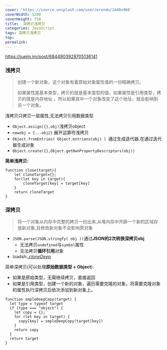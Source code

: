 ```yaml
---
cover: 'https://source.unsplash.com/user/erondu/1440x960'
coverWidth: 1200
coverHeight: 750
title:	深拷贝浅拷贝
categories: JavaScript
tags: 深拷贝浅拷贝
top:
permalink:
---
```

<!--more-->



https://juejin.im/post/6844903929705136141

### 浅拷贝

> 创建一个新对象，这个对象有着原始对象属性值的一份精确拷贝。
>
> 如果属性是基本类型，拷贝的就是基本类型的值，如果属性是引用类型，拷贝的就是内存地址 ，所以如果其中一个对象改变了这个地址，就会影响到另一个对象。

浅拷贝只拷贝一层属性,无法拷贝引用数据类型

- `Object.assign({},obj)`浅拷贝object
- `newobj = {...obj2}`  展开运算符浅拷贝
- `Object.fromEntries( Object.entriens(obj) ) `通过生成迭代器,在通过迭代器生成对象
- `Object.create({},Object.getOwnPropertyDescriptors(obj))`

**简单浅拷贝:**

```
function clone(target){
	let cloneTarget={};
	for(let key in target){
		cloneTarget[key] = target[key]
	}
	return cloneTarget
}
```



### 深拷贝

> 将一个对象从内存中完整的拷贝一份出来,从堆内存中开辟一个新的区域存放新对象,且修改新对象不会影响原对象

- `JSON.parse(JSON.stringfy( obj ))`通过**JSON的2次转换深拷贝obj**
  - 无法拷贝`undefined`与`symbol`属性
  - 无法拷贝**循环引用**对象
- loadsh:[_.cloneDeep_](http://lodash.think2011.net/cloneDeep)

简单深拷贝(可以处理**原始数据类型 + Object**):

- 如果是原始类型，无需继续拷贝，直接返回
- 如果是引用类型，创建一个新的对象，遍历需要克隆的对象，将需要克隆对象的属性执行深拷贝后依次添加到新对象上。

```
function smpleDeepCopy(target) {
  let type = typeof target
  if (type === "object") {
    let copy = {};
    for (let key in target) {
      copy[key] = smpleDeepCopy(target[key])
    }
    return copy
  }
  return target
}
```


